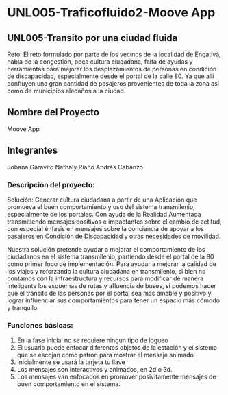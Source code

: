 # UNL005-Traficofluido2-Moove App

## UNL005-Transito por una ciudad fluida
Reto: El reto formulado por parte de los vecinos de la localidad de Engativá, habla de la congestión, poca cultura ciudadana, falta de ayudas y herramientas para mejorar los desplazamientos de personas en condición de discapacidad, especialmente desde el portal de la calle 80. Ya que alli confluyen una gran cantidad de pasajeros provenientes de toda la zona así como de municipios aledaños a la ciudad.


## Nombre del Proyecto
Moove App

## Integrantes
Jobana Garavito
Nathaly Riaño
Andrés Cabanzo

### Descripción del proyecto:
Solución: Generar cultura ciudadana a partir de una Aplicación que promueva el buen comportamiento y uso del sistema transmilenio, especialmente de los portales. Con ayuda de la Realidad Aumentada transmitiendo mensajes positivos e impactantes sobre el cambio de actitud, con especial énfasis en mensajes sobre la conciencia de apoyar a los pasajeros en Condición de Discapacidad y otras necesidades de movilidad.

Nuestra solución pretende ayudar a mejorar el comportamiento de los ciudadanos en el sistema transmilenio, partiendo desde el portal de la 80 como primer foco de implementación. Para ayudar a mejorar la calidad de los viajes y reforzando la cultura ciudadana en transmilenio, si bien no contamos con la infraestructura y recursos para modificar de manera inteligente los esquemas de rutas y afluencia de buses, si podemos hacer que el tránsito de las personas por el portal sea más amable y positivo  y lograr influenciar sus comportamientos para tener un espacio más cómodo y tranquilo.


### Funciones básicas:
1. En la fase inicial no se requiere ningun tipo de logueo
2. El usuario puede enfocar diferentes objetos de la estación y el sistema que se escojan como patron para mostrar el mensaje animado
3. Inicialmente se usará la tarjeta tu llave
4. Los mensajes son interactivos y animados, en 2d o 3d.
5. Los mensajes van enfocados en promover posivitamente mensajes de buen comportamiento en el sistema.
